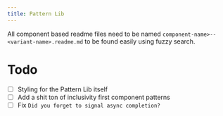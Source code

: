 ```yaml
---
title: Pattern Lib
---
```


All component based readme files need to be named `component-name>--<variant-name>.readme.md` to be found easily using fuzzy search.

# Todo
- [ ] Styling for the Pattern Lib itself
- [ ] Add a shit ton of inclusivity first component patterns
- [ ] Fix `Did you forget to signal async completion?`